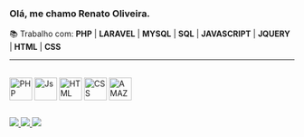 <h3>Olá, me chamo Renato Oliveira.</h3>
📚 Trabalho com: <b>PHP</b> | <b>LARAVEL</b> | <b>MYSQL</b> | <b>SQL</b> | <b>JAVASCRIPT</b> | <b>JQUERY</b> | <b>HTML</b> | <b>CSS</b>

<hr>

<div align="top">
   </br>
    <img align="center" alt="PHP" height="40" width="40" src="https://cdn.jsdelivr.net/gh/devicons/devicon@latest/icons/php/php-plain.svg">
    <img align="center" alt="Js" height="40" width="40" src="https://cdn.jsdelivr.net/gh/devicons/devicon@latest/icons/javascript/javascript-plain.svg">
    <img align="center" alt="HTML" height="40" width="40" src="https://cdn.jsdelivr.net/gh/devicons/devicon@latest/icons/html5/html5-plain.svg">
    <img align="center" alt="CSS" height="40" width="40" src="https://cdn.jsdelivr.net/gh/devicons/devicon@latest/icons/css3/css3-plain.svg">
    <img align="center" alt="AMAZON" height="40" width="40" src="https://cdn.jsdelivr.net/gh/devicons/devicon@latest/icons/amazonwebservices/amazonwebservices-plain-wordmark.svg"> 
</div>

<div> 
  <h2></h2>
  <a href="https://www.instagram.com/_beatrizny/" target="_blank">
     <img src="https://img.shields.io/badge/-Instagram-%23E4405F?style=for-the-badge&logo=instagram&logoColor=white" target="_blank">
  </a>
  <a href="https://www.linkedin.com/in/alinecoelho53/" target="_blank">
    <img src="https://img.shields.io/badge/-LinkedIn-%230077B5?style=for-the-badge&logo=linkedin&logoColor=white" target="_blank">
  </a>
  <a href="mailto:ali.beatriz070@gmail.com">
    <img src="https://img.shields.io/badge/-Gmail-%23333?style=for-the-badge&logo=gmail&logoColor=white" target="_blank">
  </a>
</div>
